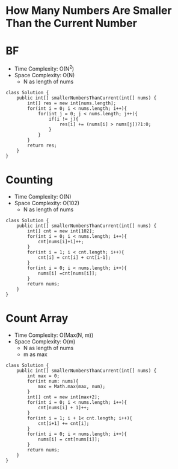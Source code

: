 # How Many Numbers Are Smaller Than the Current Number
# BF
* Time Complexity: O(N<sup>2</sup>)
* Space Complexity: O(N)
	* N as length of nums
```
class Solution {
    public int[] smallerNumbersThanCurrent(int[] nums) {
        int[] res = new int[nums.length];
        for(int i = 0; i < nums.length; i++){
            for(int j = 0; j < nums.length; j++){
                if(i != j){
                    res[i] += (nums[i] > nums[j])?1:0;
                }
            }
        }
        return res;
    }
}
```
# Counting
* Time Complexity: O(N)
* Space Complexity: O(102)
	* N as length of nums
```
class Solution {
    public int[] smallerNumbersThanCurrent(int[] nums) {
        int[] cnt = new int[102];
        for(int i = 0; i < nums.length; i++){
            cnt[nums[i]+1]++;
        }
        for(int i = 1; i < cnt.length; i++){
            cnt[i] = cnt[i] + cnt[i-1];
        }
        for(int i = 0; i < nums.length; i++){
            nums[i] =cnt[nums[i]];
        }
        return nums;
    }
}
```
# Count Array
* Time Complexity: O(Max(N, m))
* Space Complexity: O(m)
	* N as length of nums
	* m as max
```
class Solution {
    public int[] smallerNumbersThanCurrent(int[] nums) {
        int max = 0;
        for(int num: nums){
            max = Math.max(max, num);
        }
        int[] cnt = new int[max+2];
        for(int i = 0; i < nums.length; i++){
            cnt[nums[i] + 1]++;
        }
        for(int i = 1; i + 1< cnt.length; i++){
            cnt[i+1] += cnt[i];
        }
        for(int i = 0; i < nums.length; i++){
            nums[i] = cnt[nums[i]];
        }
        return nums;
    }
}
```